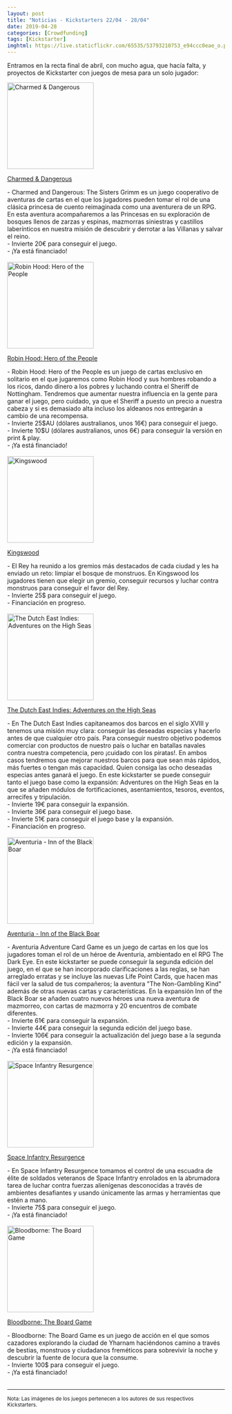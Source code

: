 ```yaml
---
layout: post
title: "Noticias - Kickstarters 22/04 - 28/04"
date: 2019-04-28
categories: [Crowdfunding]
tags: [Kickstarter]
imghtml: https://live.staticflickr.com/65535/53793210753_e94ccc0eae_o.png
---
```


Entramos en la recta final de abril, con mucho agua, que hacía falta, y 
proyectos de Kickstarter con juegos de mesa para un solo jugador:

<div class="row">
    <div class="col-md-3">
        <img width="200" height="200"
            src="https://ksr-ugc.imgix.net/assets/024/826/674/2ccb115a33481a386da0b2d8e479618e_original.jpg?ixlib=rb-1.1.0&w=680&fit=max&v=1555634389&auto=format&gif-q=50&q=92&s=e77aa1d91193f11248551a0e49fb21c4"
            class="img-thumbnail" alt="Charmed & Dangerous">
    </div>
    <div class="col-md-9">
        <p>
            <a target="_blank" 
                href="https://www.kickstarter.com/projects/th3rdworldstudios/charmed-and-dangerous-a-princess-adventure-game?ref=mazmorreoensolitario">
                 Charmed & Dangerous
            </a>
        </p>
           - Charmed and Dangerous: The Sisters Grimm es un juego cooperativo
           de aventuras de cartas en el que los jugadores pueden tomar el rol
           de una clásica princesa de cuento reimaginada como una aventurera de
           un RPG. En esta aventura acompañaremos a las Princesas en su
           exploración de bosques llenos de zarzas y espinas, mazmorras
           siniestras y castillos laberínticos en nuestra misión de descubrir y
           derrotar a las Villanas y salvar el reino.
           <br>
          - Invierte 20€ para conseguir el juego.
          <br>
          - ¡Ya está financiado!
    </div>
</div>
<br>

<div class="row">
    <div class="col-md-3">
        <img width="200" height="200"
            src="https://ksr-ugc.imgix.net/assets/024/880/054/407c616acc8e0fbd6815f85a851e4b1d_original.png?ixlib=rb-1.1.0&crop=faces&w=1024&h=576&fit=crop&v=1556059552&auto=format&frame=1&q=92&s=9357c8871eae663d4b5c99c6d1c16180"
            class="img-thumbnail" alt="Robin Hood: Hero of the People">
    </div>
    <div class="col-md-9">
        <p>
            <a target="_blank" 
                href="https://www.kickstarter.com/projects/1958460314/robin-hood-hero-of-the-people?ref=mazmorreoensolitario">
                 Robin Hood: Hero of the People
            </a>
        </p>
           - Robin Hood: Hero of the People es un juego de cartas exclusivo en
           solitario en el que jugaremos como Robin Hood y sus hombres robando
           a los ricos, dando dinero a los pobres y luchando contra el Sheriff
           de Nottingham. Tendremos que aumentar nuestra influencia en la gente
           para ganar el juego, pero cuidado, ya que el Sheriff a puesto un
           precio a nuestra cabeza y si es demasiado alta incluso los aldeanos
           nos entregarán a cambio de una recompensa.
           <br>
          - Invierte 25$AU (dólares australianos, unos 16€) para conseguir el
            juego.
            <br>
          - Invierte 10$U (dólares australianos, unos 6€) para conseguir la
          versión en print & play.
          <br>
          - ¡Ya está financiado!
    </div>
</div>
<br>

<div class="row">
    <div class="col-md-3">
        <img width="200" height="200"
            src="https://ksr-ugc.imgix.net/assets/024/801/662/e5c28307c1303c4a1ff4f2d4ebcd3e19_original.png?ixlib=rb-1.1.0&w=680&fit=max&v=1555475591&auto=format&gif-q=50&lossless=true&s=2c06813306efad8d8527f0d9013b903b"
            class="img-thumbnail" alt="Kingswood">
    </div>
    <div class="col-md-9">
        <p>
            <a target="_blank" 
                href="https://www.kickstarter.com/projects/chadelkins/kingswood?ref=mazmorreoensolitario">
                 Kingswood
            </a>
        </p>
           - El Rey ha reunido a los gremios más destacados de cada ciudad y
           les ha enviado un reto: limpiar el bosque de monstruos. En Kingswood
           los jugadores tienen que elegir un gremio, conseguir recursos y
           luchar contra monstruos para conseguir el favor del Rey.
           <br>
          - Invierte 25$ para conseguir el juego.
          <br>
          - Financiación en progreso.
    </div>
</div>
<br>


<div class="row">
    <div class="col-md-3">
        <img width="200" height="200"
            src="https://ksr-ugc.imgix.net/assets/024/344/327/acea6b87a9853d49e054649239cab5a3_original.png?ixlib=rb-1.1.0&w=680&fit=max&v=1552048477&auto=format&gif-q=50&lossless=true&s=c01a0af352a3aac6e6429c92758de693"
            class="img-thumbnail" alt="The Dutch East Indies: Adventures on the
            High Seas">
    </div>
    <div class="col-md-9">
        <p>
            <a target="_blank" 
                href="https://www.kickstarter.com/projects/martinlooij/the-dutch-east-indies-adventures-on-the-high-seas?ref=mazmorreoensolitario">
                 The Dutch East Indies: Adventures on the High Seas
            </a>
        </p>
           - En The Dutch East Indies capitaneamos dos barcos en el siglo XVIII
           y tenemos una misión muy clara: conseguir las deseadas especias y
           hacerlo antes de que cualquier otro país. Para conseguir nuestro
           objetivo podemos comerciar con productos de nuestro país o luchar en
           batallas navales contra nuestra competencia, pero ¡cuidado con los
           piratas!. En ambos casos tendremos que mejorar nuestros barcos para
           que sean más rápidos, más fuertes o tengan más capacidad. Quien
           consiga las ocho deseadas especias antes ganará el juego.
           En este kickstarter se puede conseguir tanto el juego base como la
           expansión: Adventures on the High Seas en la que se añaden módulos
           de fortificaciones, asentamientos, tesoros, eventos, arrecifes y
           tripulación.
           <br>
           - Invierte 19€ para conseguir la expansión.
           <br>
          - Invierte 36€ para conseguir el juego base.
          <br>
          - Invierte 51€ para conseguir el juego base y la expansión.
            <br>
          - Financiación en progreso.
    </div>
</div>
<br>

<div class="row">
    <div class="col-md-3">
        <img width="200" height="200"
            src="https://ksr-ugc.imgix.net/assets/024/816/636/e02246c1df4335d4dbf062eacaeee60d_original.png?ixlib=rb-1.1.0&w=680&fit=max&v=1555576398&auto=format&gif-q=50&lossless=true&s=50977667df938e7828bdaae3854354d5"
            class="img-thumbnail" alt="Aventuria - Inn of the Black Boar">
    </div>
    <div class="col-md-9">
        <p>
            <a target="_blank" 
                href="https://www.kickstarter.com/projects/ulissesspiele/aventuria-inn-of-the-black-boar-0?ref=mazmorreoensolitario">
                 Aventuria - Inn of the Black Boar
            </a>
        </p>
           - Aventuria Adventure Card Game es un juego de cartas en los que los
           jugadores toman el rol de un héroe de Aventuria, ambientado en el
           RPG The Dark Eye. En este kickstarter se puede conseguir la segunda
           edición del juego, en el que se han incorporado clarificaciones a
           las reglas, se han arreglado erratas y se incluye las nuevas Life
           Point Cards, que hacen mas fácil ver la salud de tus compañeros; la
           aventura "The Non-Gambling Kind" además de otras nuevas cartas y
           características. En la expansión Inn of the Black Boar se añaden
           cuatro nuevos héroes una nueva aventura de mazmorreo, con cartas de
           mazmorra y 20 encuentros de combate diferentes. 
           <br>
           - Invierte 61€ para conseguir la expansión.
           <br>
           - Invierte 44€ para conseguir la segunda edición del juego base.
           <br>
           - Invierte 106€ para conseguir la actualización del juego base a la
            segunda edición y la expansión.
            <br>
          - ¡Ya está financiado!
    </div>
</div>
<br>

<div class="row">
    <div class="col-md-3">
        <img width="200" height="200"
            src="https://ksr-ugc.imgix.net/assets/024/883/422/2b550f2e8a489f49fb83c28c810c0bdb_original.jpg?ixlib=rb-1.1.0&w=680&fit=max&v=1556083319&auto=format&gif-q=50&q=92&s=c10dc4c3aee45c9625c2455b1b45ae68"
            class="img-thumbnail" alt="Space Infantry Resurgence">
    </div>
    <div class="col-md-9">
        <p>
            <a target="_blank" 
                href="https://www.kickstarter.com/projects/lnlp/space-infantry-resurgence?ref=mazmorreoensolitario">
                 Space Infantry Resurgence
            </a>
        </p>
            - En Space Infantry Resurgence tomamos el control de una escuadra
           de élite de soldados veteranos de Space Infantry enrolados en la
           abrumadora tarea de luchar contra fuerzas alienígenas desconocidas a
           través de ambientes desafiantes y usando únicamente las armas y
           herramientas que estén a mano.
           <br>
           - Invierte 75$ para conseguir el juego.
            <br>
          - ¡Ya está financiado!
    </div>
</div>
<br>

<div class="row">
    <div class="col-md-3">
        <img width="200" height="200"
            src="https://ksr-ugc.imgix.net/assets/024/855/947/cd0645f4f6d4f7964f10e51f72296b64_original.jpg?ixlib=rb-1.1.0&w=680&fit=max&v=1555902117&auto=format&gif-q=50&q=92&s=859356b9d0a09b758c633084d6bd6740"
            class="img-thumbnail" alt="Bloodborne: The Board Game">
    </div>
    <div class="col-md-9">
        <p>
            <a target="_blank" 
                href="https://www.kickstarter.com/projects/cmon/bloodborne-the-board-game?ref=mazmorreoensolitario">
                 Bloodborne: The Board Game
            </a>
        </p>
            - Bloodborne: The Board Game es un juego de acción en el que somos
           cazadores explorando la ciudad de Yharnam haciéndonos camino a
           través de bestias, monstruos y ciudadanos freméticos para sobrevivir
           la noche y descubrir la fuente de locura que la consume. 
           <br>
           - Invierte 100$ para conseguir el juego.
            <br>
          - ¡Ya está financiado!
    </div>
</div>
<br>


<hr>

<small>Nota: Las imágenes de los juegos pertenecen a los autores de sus
respectivos Kickstarters.</small>
